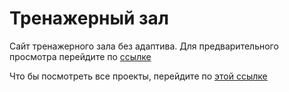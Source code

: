# Тренажерный зал 

Сайт тренажерного зала без адаптива.
Для предварительного просмотра перейдите по <a href="https://imarshuba.github.io/red-gym/">ссылке</a>

Что бы посмотреть все проекты, перейдите по <a href="https://github.com/iMarshuba/">этой ссылке</a>